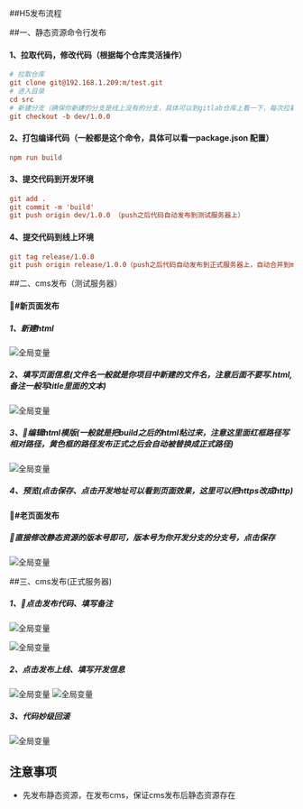 ##H5发布流程

##一、静态资源命令行发布

#### 1、拉取代码，修改代码（根据每个仓库灵活操作）
``` ini
# 拉取仓库
git clone git@192.168.1.209:m/test.git
# 进入目录
cd src
# 新建分支（确保你新建的分支是线上没有的分支，具体可以到gitlab仓库上看一下，每次拉新分支保证从master拉）
git checkout -b dev/1.0.0
```
#### 2、打包编译代码（一般都是这个命令，具体可以看一package.json 配置）
``` ini
npm run build
```

#### 3、提交代码到开发环境 
```ini
git add .
git commit -m 'build'
git push origin dev/1.0.0 （push之后代码自动发布到测试服务器上）
``` 

#### 4、提交代码到线上环境
``` ini
git tag release/1.0.0
git push origin release/1.0.0（push之后代码自动发布到正式服务器上，自动合并到master，同一个tag只能push一次）
```


##二、cms发布（测试服务器）

#### #新页面发布

##### 1、新建html
![全局变量](http://cdn.myweimai.com/images/ca79f9bb465d1f8f5d46fcf5e44435e2_648x358.png?x-oss-process=image/resize,w_300,limit_0)

##### 2、填写页面信息(文件名一般就是你项目中新建的文件名，注意后面不要写.html,备注一般写title里面的文本)
![全局变量](http://cdn.myweimai.com/images/23b6ccb4a4899beb8c762d636cd234c1_786x318.png?x-oss-process=image/resize,w_300,limit_0)

##### 3、编辑html模版(一般就是把build之后的html粘过来，注意这里面红框路径写相对路径，黄色框的路径发布正式之后会自动被替换成正式路径)

![全局变量](http://cdn.myweimai.com/images/11c328d104a88939fa98b25de79e7400_1986x1080.png?x-oss-process=image/resize,w_800,limit_0)

##### 4、预览(点击保存、点击开发地址可以看到页面效果，这里可以把https改成http)

#### #老页面发布

##### 直接修改静态资源的版本号即可，版本号为你开发分支的分支号，点击保存

![全局变量](http://cdn.myweimai.com/images/3c7e502d88bc96a084cc99aff5928fe2_1980x1048.png?x-oss-process=image/resize,w_800,limit_0)



##三、cms发布(正式服务器)

##### 1、点击发布代码、填写备注

![全局变量](http://cdn.myweimai.com/images/54497bedb780e9061afebe098b7d4d92_986x242.png?x-oss-process=image/resize,w_800,limit_0)

![全局变量](http://cdn.myweimai.com/images/31f51f9122027d4c18ec09f38cbef588_1834x272.png?x-oss-process=image/resize,w_800,limit_0)

##### 2、点击发布上线、填写开发信息

![全局变量](http://cdn.myweimai.com/images/2bf216e1121eebdb2fd271f3637875e2_786x350.png?x-oss-process=image/resize,w_800,limit_0)
![全局变量](http://cdn.myweimai.com/images/14c42119f01c2a4d602fc786592ec4af_970x770.png?x-oss-process=image/resize,w_800,limit_0)


##### 3、代码妙级回滚
![全局变量](http://cdn.myweimai.com/images/6cc6bd01e49617c7884b0689ec41f861_1966x280.png?x-oss-process=image/resize,w_800,limit_0)

## 注意事项
* 先发布静态资源，在发布cms，保证cms发布后静态资源存在


